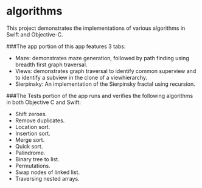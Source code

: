 # algorithms
This project demonstrates the implementations of various algorithms in Swift and Objective-C.

###The app portion of this app features 3 tabs:

* Maze: demonstrates maze generation, followed by path finding using breadth first graph traversal.
* Views: demonstrates graph traversal to identify common superview and to identify a subview in the clone of a viewhierarchy.
* Sierpinsky: An implementation of the Sierpinsky fractal using recursion.

###The Tests portion of the app runs and verifies the following algorithms in both Objective C and Swift:

* Shift zeroes.
* Remove duplicates.
* Location sort.
* Insertion sort.
* Merge sort.
* Quick sort.
* Palindrome.
* Binary tree to list.
* Permutations.
* Swap nodes of linked list.
* Traversing nested arrays.
